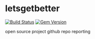 # letsgetbetter

[![Build Status](https://travis-ci.org/tas50/letsgetbetter.svg?branch=master)](https://travis-ci.org/tas50/letsgetbetter) [![Gem Version](https://badge.fury.io/rb/letsgetbetter.svg)](http://badge.fury.io/rb/letsgetbetter)

open source project github repo reporting
